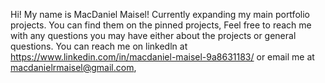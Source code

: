 Hi! My name is MacDaniel Maisel!
Currently expanding my main portfolio projects. You can find them on the pinned projects,
Feel free to reach me with any questions you may have either about the projects or general questions.
You can reach me on linkedln at https://www.linkedin.com/in/macdaniel-maisel-9a8631183/ or email me at macdanielrmaisel@gmail.com,
